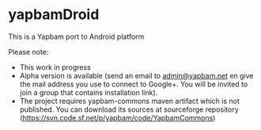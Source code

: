 # yapbamDroid
This is a Yapbam port to Android platform

Please note:
- This work in progress
- Alpha version is available (send an email to admin@yapbam.net en give the mail address you use to connect to Google+. You will be invited to join a group that contains installation link).
- The project requires yapbam-commons maven artifact which is not published. You can download its sources at sourceforge repository (https://svn.code.sf.net/p/yapbam/code/YapbamCommons)
